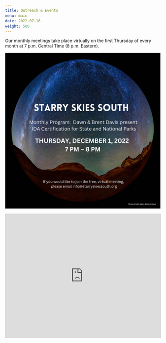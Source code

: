 ```yaml
---
title: Outreach & Events
menu: main
date: 2022-07-16
weight: 500
---
```

Our monthly meetings take place virtually on the first Thursday of every month at 7 p.m. Central Time (8 p.m. Eastern).

![](/images/uploads/starry-skies-south-dec-2022-mtg-ig.png)

<iframe src="https://teamup.com/ksabefm1cnht8zce47?showLogo=0&showSearch=0&showProfileAndInfo=0&showSidepanel=1&disableSidepanel=1&showTitle=0&showViewSelector=1&showMenu=0&showAgendaHeader=1&showAgendaDetails=0&showYearViewHeader=1" style="width: 100%; height: 400px; border: 1px solid #cccccc" loading="lazy" frameborder="0"></iframe>